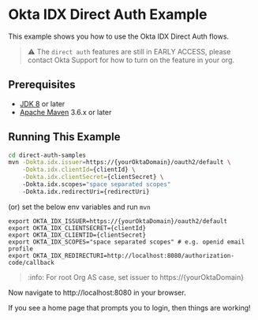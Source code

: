 # Okta IDX Direct Auth Example

This example shows you how to use the Okta IDX Direct Auth flows.

> :warning: The `direct auth` features are still in EARLY ACCESS, please contact Okta Support for how to turn on the feature in your org.

## Prerequisites

- [JDK 8](#jdk-8) or later
- [Apache Maven](#apache-maven) 3.6.x or later

## Running This Example

```bash
cd direct-auth-samples
mvn -Dokta.idx.issuer=https://{yourOktaDomain}/oauth2/default \
    -Dokta.idx.clientId={clientId} \
    -Dokta.idx.clientSecret={clientSecret} \ 
    -Dokta.idx.scopes="space separated scopes" 
    -Dokta.idx.redirectUri={redirectUri}
```

(or) set the below env variables and run `mvn`

```
export OKTA_IDX_ISSUER=https://{yourOktaDomain}/oauth2/default
export OKTA_IDX_CLIENTSECRET={clientId}
export OKTA_IDX_CLIENTID={clientSecret}
export OKTA_IDX_SCOPES="space separated scopes" # e.g. openid email profile
export OKTA_IDX_REDIRECTURI=http://localhost:8080/authorization-code/callback
```

> :info: For root Org AS case, set issuer to https://{yourOktaDomain}

Now navigate to http://localhost:8080 in your browser.

If you see a home page that prompts you to login, then things are working!

[jdk-8]: https://www.oracle.com/java/technologies/javase/javase-jdk8-downloads.html
[apache-maven]: https://maven.apache.org/download.cgi